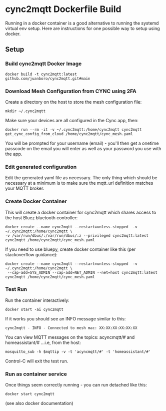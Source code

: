 # cync2mqtt Dockerfile Build
Running in a docker container is a good alternative to running the systemd virtual env setup.  Here are instructions for one possible way to setup using docker.

## Setup
### Build cync2mqtt Docker Image
```shell
docker build -t cync2mqtt:latest github.com/juanboro/cync2mqtt.git#main
```

### Download Mesh Configuration from CYNC using 2FA
Create a directory on the host to store the mesh configuration file:
```shell
mkdir ~/.cync2mqtt
```

Make sure your devices are all configured in the Cync app, then:
```shell
docker run --rm -it -v ~/.cync2mqtt:/home/cync2mqtt cync2mqtt get_cync_config_from_cloud /home/cync2mqtt/cync_mesh.yaml
```

You will be prompted for your username (email) - you'll then get a onetime passcode on the email you will enter as well as your password you use with the app.

### Edit generated configuration
Edit the generated yaml file as necessary.  The only thing which should be necessary at a minimum is to make sure the mqtt_url definition matches your MQTT broker.

### Create Docker Container
This will create a docker container for cync2mqtt which shares access to the host Bluez bluetooth controller:
```shell
docker create --name cync2mqtt --restart=unless-stopped  -v ~/.cync2mqtt:/home/cync2mqtt \
-v /var/run/dbus/:/var/run/dbus/:z --privileged cync2mqtt:latest  cync2mqtt /home/cync2mqtt/cync_mesh.yaml
```

If you need to use bluepy, create docker container like this (per stackoverflow guidance):
```shell
docker create --name cync2mqtt --restart=unless-stopped  -v ~/.cync2mqtt:/home/cync2mqtt \
 --cap-add=SYS_ADMIN --cap-add=NET_ADMIN --net=host cync2mqtt:latest  cync2mqtt /home/cync2mqtt/cync_mesh.yaml
```

### Test Run
Run the container interactively:
```shell
docker start -ai cync2mqtt
```
If it works you should see an INFO message similar to this:
```shell
cync2mqtt - INFO - Connected to mesh mac: XX:XX:XX:XX:XX:XX
```

You can view MQTT messages on the topics: acyncmqtt/# and homeassistant/# ...i.e, from the host:
```shell
mosquitto_sub -h $mqttip -v -t 'acyncmqtt/#' -t 'homeassistant/#'
```

Control-C will exit the test run.
### Run as container service
Once things seem correctly running - you can run detached like this:
```shell
docker start cync2mqtt
```
(see also docker documentation)

